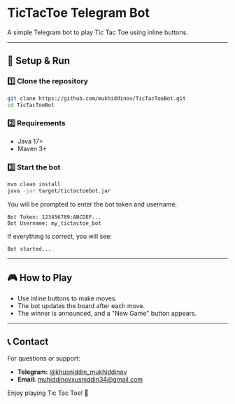 # TicTacToe Telegram Bot

A simple Telegram bot to play Tic Tac Toe using inline buttons.

---

## 🚀 Setup & Run

### 1️⃣ Clone the repository
```bash
git clone https://github.com/mukhiddinov/TicTacToeBot.git
cd TicTacToeBot
```

### 2️⃣ Requirements
- Java 17+
- Maven 3+

### 3️⃣ Start the bot
```bash
mvn clean install
java -jar target/tictactoebot.jar
```
You will be prompted to enter the bot token and username:
```
Bot Token: 123456789:ABCDEF...
Bot Username: my_tictactoe_bot
```
If everything is correct, you will see:
```
Bot started...
```

---

## 🎮 How to Play
- Use inline buttons to make moves.
- The bot updates the board after each move.
- The winner is announced, and a "New Game" button appears.

---

## 📞 Contact
For questions or support:
- **Telegram:** [@khusniddin_mukhiddinov](https://t.me/KhusniddinMukhiddinov)
- **Email:** muhiddinovxusniddin34@gmail.com

Enjoy playing Tic Tac Toe! 🎉

